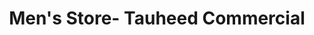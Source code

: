 ---
title: "Men's Store- Tauheed Commercial"
url: /karachi/mens-store-tauheed-commercial/
shop: Kleidung
---